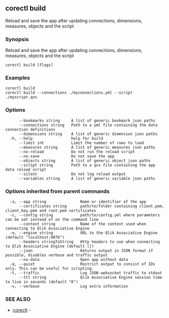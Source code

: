 ## corectl build

Reload and save the app after updating connections, dimensions, measures, objects and the script

### Synopsis

Reload and save the app after updating connections, dimensions, measures, objects and the script

```
corectl build [flags]
```

### Examples

```
corectl build
corectl build --connections ./myconnections.yml --script ./myscript.qvs
```

### Options

```
      --bookmarks string     A list of generic bookmark json paths
      --connections string   Path to a yml file containing the data connection definitions
      --dimensions string    A list of generic dimension json paths
  -h, --help                 help for build
      --limit int            Limit the number of rows to load
      --measures string      A list of generic measures json paths
      --no-reload            Do not run the reload script
      --no-save              Do not save the app
      --objects string       A list of generic object json paths
      --script string        Path to a qvs file containing the app data reload script
      --silent               Do not log reload output
      --variables string     A list of generic variable json paths
```

### Options inherited from parent commands

```
  -a, --app string               Name or identifier of the app
      --certificates string      path/to/folder containing client.pem, client_key.pem and root.pem certificates
  -c, --config string            path/to/config.yml where parameters can be set instead of on the command line
      --context string           Name of the context used when connecting to Qlik Associative Engine
  -e, --engine string            URL to the Qlik Associative Engine (default "localhost:9076")
      --headers stringToString   Http headers to use when connecting to Qlik Associative Engine (default [])
      --json                     Returns output in JSON format if possible, disables verbose and traffic output
      --no-data                  Open app without data
  -q, --quiet                    Restrict output to consist of IDs only. This can be useful for scripting.
  -t, --traffic                  Log JSON websocket traffic to stdout
      --ttl string               Qlik Associative Engine session time to live in seconds (default "0")
  -v, --verbose                  Log extra information
```

### SEE ALSO

* [corectl](corectl.md)	 - 

